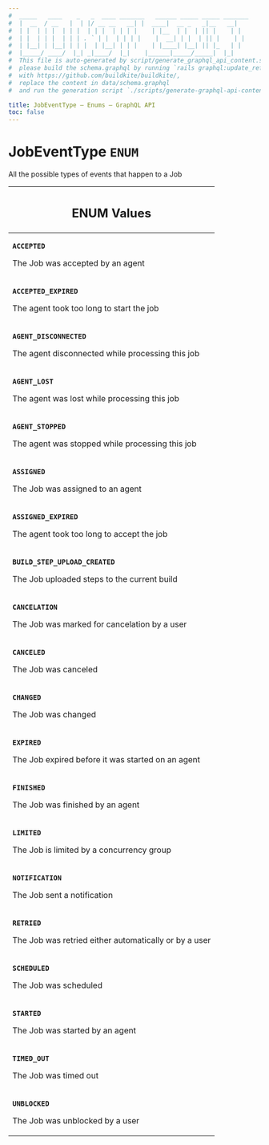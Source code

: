 ```yaml
---
#  _____   ____    _   _  ____ _______   ______ _____ _____ _______
#  |  __  / __   |  | |/ __ __   __| |  ____|  __ _   _|__   __|
#  | |  | | |  | | |  | | |  | | | |    | |__  | |  | || |    | |
#  | |  | | |  | | | . ` | |  | | | |    |  __| | |  | || |    | |
#  | |__| | |__| | | |  | |__| | | |    | |____| |__| || |_   | |
#  |_____/ ____/  |_| _|____/  |_|    |______|_____/_____|  |_|
#  This file is auto-generated by script/generate_graphql_api_content.sh,
#  please build the schema.graphql by running `rails graphql:update_reference_schema`
#  with https://github.com/buildkite/buildkite/,
#  replace the content in data/schema.graphql
#  and run the generation script `./scripts/generate-graphql-api-content.sh`.

title: JobEventType – Enums – GraphQL API
toc: false
---
```

<!-- vale off -->
<h1 class="has-pills" data-algolia-exclude>
  JobEventType
  <span class="pill pill--enum pill--normal-case pill--large"><code>ENUM</code></span>
</h1>
<!-- vale on -->


All the possible types of events that happen to a Job









<table class="responsive-table responsive-table--single-column-rows">
  <thead>
    <th>
      <h2 data-algolia-exclude>ENUM Values</h2>
    </th>
  </thead>
  <tbody>
    <tr><td><p><strong><code>ACCEPTED</code></strong></p><p>The Job was accepted by an agent</p></td></tr><tr><td><p><strong><code>ACCEPTED_EXPIRED</code></strong></p><p>The agent took too long to start the job</p></td></tr><tr><td><p><strong><code>AGENT_DISCONNECTED</code></strong></p><p>The agent disconnected while processing this job</p></td></tr><tr><td><p><strong><code>AGENT_LOST</code></strong></p><p>The agent was lost while processing this job</p></td></tr><tr><td><p><strong><code>AGENT_STOPPED</code></strong></p><p>The agent was stopped while processing this job</p></td></tr><tr><td><p><strong><code>ASSIGNED</code></strong></p><p>The Job was assigned to an agent</p></td></tr><tr><td><p><strong><code>ASSIGNED_EXPIRED</code></strong></p><p>The agent took too long to accept the job</p></td></tr><tr><td><p><strong><code>BUILD_STEP_UPLOAD_CREATED</code></strong></p><p>The Job uploaded steps to the current build</p></td></tr><tr><td><p><strong><code>CANCELATION</code></strong></p><p>The Job was marked for cancelation by a user</p></td></tr><tr><td><p><strong><code>CANCELED</code></strong></p><p>The Job was canceled</p></td></tr><tr><td><p><strong><code>CHANGED</code></strong></p><p>The Job was changed</p></td></tr><tr><td><p><strong><code>EXPIRED</code></strong></p><p>The Job expired before it was started on an agent</p></td></tr><tr><td><p><strong><code>FINISHED</code></strong></p><p>The Job was finished by an agent</p></td></tr><tr><td><p><strong><code>LIMITED</code></strong></p><p>The Job is limited by a concurrency group</p></td></tr><tr><td><p><strong><code>NOTIFICATION</code></strong></p><p>The Job sent a notification</p></td></tr><tr><td><p><strong><code>RETRIED</code></strong></p><p>The Job was retried either automatically or by a user</p></td></tr><tr><td><p><strong><code>SCHEDULED</code></strong></p><p>The Job was scheduled</p></td></tr><tr><td><p><strong><code>STARTED</code></strong></p><p>The Job was started by an agent</p></td></tr><tr><td><p><strong><code>TIMED_OUT</code></strong></p><p>The Job was timed out</p></td></tr><tr><td><p><strong><code>UNBLOCKED</code></strong></p><p>The Job was unblocked by a user</p></td></tr>
  </tbody>
</table>

